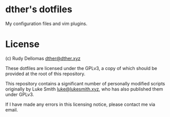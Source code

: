 # dther's dotfiles

My configuration files and vim plugins.

# License

(c) Rudy Dellomas <dther@dther.xyz>

These dotfiles are licensed under the GPLv3,
a copy of which should be provided at the root of this repository.

This repository contains a significant number of personally modified scripts originally by
Luke Smith <luke@lukesmith.xyz>,
who has also published them under GPLv3.

If I have made any errors in this licensing notice, please contact me via email.
